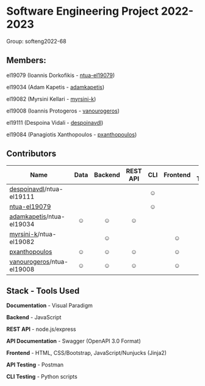 # Software Engineering Project 2022-2023

Group: softeng2022-68

## Members: 
el19079 (Ioannis Dorkofikis - [ntua-el19079](https://github.com/ntua-el19079))

el19034 (Adam Kapetis - [adamkapetis](https://github.com/adamkapetis))

el19082 (Myrsini Kellari - [myrsini-k](https://github.com/myrsini-k))

el19008 (Ioannis Protogeros - [vanourogeros](https://github.com/vanourogeros))

el19111 (Despoina Vidali - [despoinavdl](https://github.com/despoinavdl))

el19084 (Panagiotis Xanthopoulos - [pxanthopoulos](https://github.com/pxanthopoulos))

## Contributors

| Name                                                           | Data     | Backend |REST API| CLI    | Frontend | API Testing | CLI Testing | Documentation |
| ---                                                            | :---:    | :---:   | :---:  | :---:  | :---:    | :---:       | :---:       | :---:         |
|[despoinavdl](https://github.com/despoinavdl)/ntua-el19111      |          |         |        | **☺**  |          |             |   **☺**     | **☹**         | 
|[ntua-el19079](https://github.com/ntua-el19079)                 |          |         |        | **☺**  |          |             |   **☺**     | **☹**         | 
|[adamkapetis](https://github.com/adamkapetis)/ntua-el19034      |  **☺**   | **☺**   | **☺**  |        |          |             |             | **☹**         | 
|[myrsini-k](https://github.com/myrsini-k)/ntua-el19082          |          | **☺**   |        |        |  **☺**   |             |             | **☹**         | 
|[pxanthopoulos](https://github.com/pxanthopoulos)               | **☺**    | **☺**   |  **☺** |        |  **☺**   |   **☺**     |             | **☹**         | 
|[vanourogeros](https://github.com/vanourogeros)/ntua-el19008    | **☺**    | **☺**   |  **☺** |        |  **☺**   |   **☺**     |             | **☹**         |

## Stack - Tools Used

**Documentation** - Visual Paradigm

**Backend** - JavaScript

**REST API** - node.js/express

**API Documentation** - Swagger (OpenAPI 3.0 Format)

**Frontend** - HTML, CSS/Bootstrap, JavaScript/Nunjucks (Jinja2)

**API Testing** - Postman

**CLI Testing** - Python scripts
